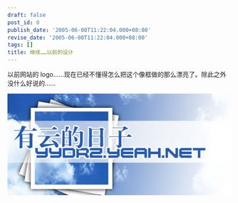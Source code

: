 ```yaml
---
draft: false
post_id: 0
publish_date: '2005-06-08T11:22:04.000+08:00'
revise_date: '2005-06-08T11:22:04.000+08:00'
tags: []
title: 继续……以前的设计
---
```


以前网站的 logo……现在已经不懂得怎么把这个像框做的那么漂亮了。除此之外没什么好说的……

![](80858326FB6277BA_164_0.jpg)
